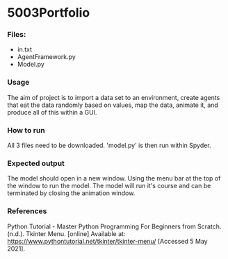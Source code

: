 # 5003Portfolio
 
### Files: 
* in.txt
* AgentFramework.py
* Model.py

### Usage

The aim of project is to import a data set to an environment, create agents that eat the data randomly based on values, map the data, animate it, and produce all of this within a GUI. 

### How to run

All 3 files need to be downloaded. 'model.py' is then run within Spyder.

### Expected output

The model should open in a new window. Using the menu bar at the top of the window to run the model. The model will run it's course and can be terminated by closing the animation window.

### References

Python Tutorial - Master Python Programming For Beginners from Scratch. (n.d.). Tkinter Menu. [online] Available at: https://www.pythontutorial.net/tkinter/tkinter-menu/ [Accessed 5 May 2021].
